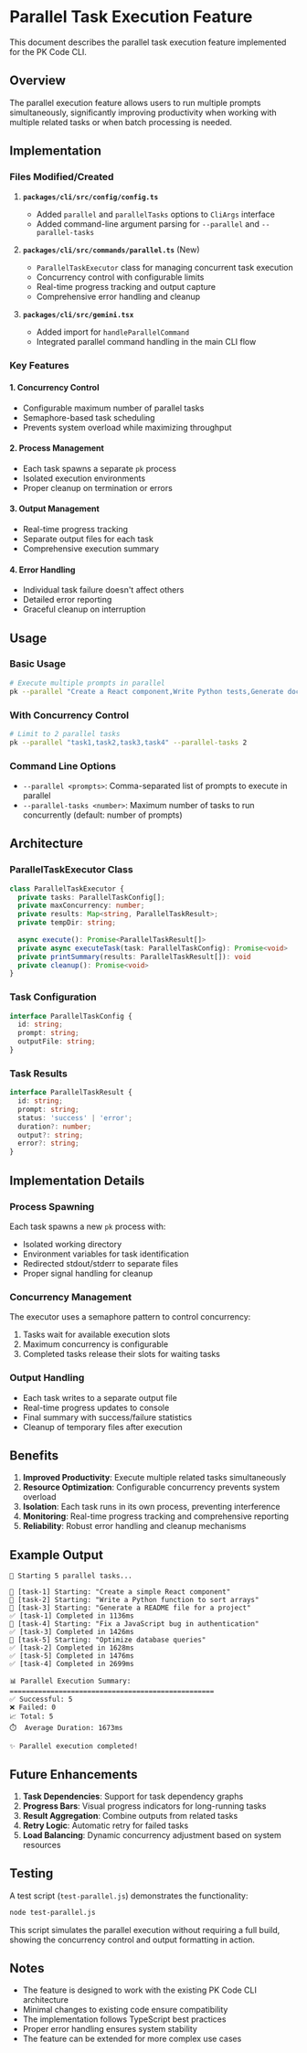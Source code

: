 # Parallel Task Execution Feature

This document describes the parallel task execution feature implemented for the PK Code CLI.

## Overview

The parallel execution feature allows users to run multiple prompts simultaneously, significantly improving productivity when working with multiple related tasks or when batch processing is needed.

## Implementation

### Files Modified/Created

1. **`packages/cli/src/config/config.ts`**
   - Added `parallel` and `parallelTasks` options to `CliArgs` interface
   - Added command-line argument parsing for `--parallel` and `--parallel-tasks`

2. **`packages/cli/src/commands/parallel.ts`** (New)
   - `ParallelTaskExecutor` class for managing concurrent task execution
   - Concurrency control with configurable limits
   - Real-time progress tracking and output capture
   - Comprehensive error handling and cleanup

3. **`packages/cli/src/gemini.tsx`**
   - Added import for `handleParallelCommand`
   - Integrated parallel command handling in the main CLI flow

### Key Features

#### 1. Concurrency Control
- Configurable maximum number of parallel tasks
- Semaphore-based task scheduling
- Prevents system overload while maximizing throughput

#### 2. Process Management
- Each task spawns a separate `pk` process
- Isolated execution environments
- Proper cleanup on termination or errors

#### 3. Output Management
- Real-time progress tracking
- Separate output files for each task
- Comprehensive execution summary

#### 4. Error Handling
- Individual task failure doesn't affect others
- Detailed error reporting
- Graceful cleanup on interruption

## Usage

### Basic Usage

```bash
# Execute multiple prompts in parallel
pk --parallel "Create a React component,Write Python tests,Generate documentation"
```

### With Concurrency Control

```bash
# Limit to 2 parallel tasks
pk --parallel "task1,task2,task3,task4" --parallel-tasks 2
```

### Command Line Options

- `--parallel <prompts>`: Comma-separated list of prompts to execute in parallel
- `--parallel-tasks <number>`: Maximum number of tasks to run concurrently (default: number of prompts)

## Architecture

### ParallelTaskExecutor Class

```typescript
class ParallelTaskExecutor {
  private tasks: ParallelTaskConfig[];
  private maxConcurrency: number;
  private results: Map<string, ParallelTaskResult>;
  private tempDir: string;
  
  async execute(): Promise<ParallelTaskResult[]>
  private async executeTask(task: ParallelTaskConfig): Promise<void>
  private printSummary(results: ParallelTaskResult[]): void
  private cleanup(): Promise<void>
}
```

### Task Configuration

```typescript
interface ParallelTaskConfig {
  id: string;
  prompt: string;
  outputFile: string;
}
```

### Task Results

```typescript
interface ParallelTaskResult {
  id: string;
  prompt: string;
  status: 'success' | 'error';
  duration?: number;
  output?: string;
  error?: string;
}
```

## Implementation Details

### Process Spawning

Each task spawns a new `pk` process with:
- Isolated working directory
- Environment variables for task identification
- Redirected stdout/stderr to separate files
- Proper signal handling for cleanup

### Concurrency Management

The executor uses a semaphore pattern to control concurrency:
1. Tasks wait for available execution slots
2. Maximum concurrency is configurable
3. Completed tasks release their slots for waiting tasks

### Output Handling

- Each task writes to a separate output file
- Real-time progress updates to console
- Final summary with success/failure statistics
- Cleanup of temporary files after execution

## Benefits

1. **Improved Productivity**: Execute multiple related tasks simultaneously
2. **Resource Optimization**: Configurable concurrency prevents system overload
3. **Isolation**: Each task runs in its own process, preventing interference
4. **Monitoring**: Real-time progress tracking and comprehensive reporting
5. **Reliability**: Robust error handling and cleanup mechanisms

## Example Output

```
🚀 Starting 5 parallel tasks...

📝 [task-1] Starting: "Create a simple React component"
📝 [task-2] Starting: "Write a Python function to sort arrays"
📝 [task-3] Starting: "Generate a README file for a project"
✅ [task-1] Completed in 1136ms
📝 [task-4] Starting: "Fix a JavaScript bug in authentication"
✅ [task-3] Completed in 1426ms
📝 [task-5] Starting: "Optimize database queries"
✅ [task-2] Completed in 1628ms
✅ [task-5] Completed in 1476ms
✅ [task-4] Completed in 2699ms

📊 Parallel Execution Summary:
==================================================
✅ Successful: 5
❌ Failed: 0
📈 Total: 5
⏱️  Average Duration: 1673ms

✨ Parallel execution completed!
```

## Future Enhancements

1. **Task Dependencies**: Support for task dependency graphs
2. **Progress Bars**: Visual progress indicators for long-running tasks
3. **Result Aggregation**: Combine outputs from related tasks
4. **Retry Logic**: Automatic retry for failed tasks
5. **Load Balancing**: Dynamic concurrency adjustment based on system resources

## Testing

A test script (`test-parallel.js`) demonstrates the functionality:

```bash
node test-parallel.js
```

This script simulates the parallel execution without requiring a full build, showing the concurrency control and output formatting in action.

## Notes

- The feature is designed to work with the existing PK Code CLI architecture
- Minimal changes to existing code ensure compatibility
- The implementation follows TypeScript best practices
- Proper error handling ensures system stability
- The feature can be extended for more complex use cases
